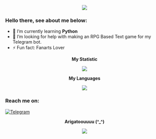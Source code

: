 <p align="center">
  <img src="https://pa1.narvii.com/6099/bc1c421959650c2038fdf789dc93c1faf2fbedf2_hq.gif">
</p>

### Hello there, see about me below:

- 🌱 I’m currently learning **Python**<br>
- 🤔 I’m looking for help with making an RPG Based Text game for my Telegram bot.<br>
- ⚡ Fun fact: Fanarts Lover

<p align="center">
  <b>My Statistic</b>
</p>
<p align="center">
  <img src="https://github-readme-stats.vercel.app/api?username=rushkii&show_icons=true&theme=tokyonight"><br>
</p>

<p align="center">
  <b>My Languages</b>
</p>
<p align="center">
  <img src="https://github-readme-stats.vercel.app/api/top-langs/?username=rushkii&layout=compact&theme=nightowl">
</p>

### Reach me on:
<a href="https://t.me/nekoha" target="_blank"><img src="https://img.shields.io/badge/Telegram-3f5ed8.svg?&?style=social&logo=telegram&color=blue" alt="Telegram"></a>

<p align="center"><b>Arigatoouuuu (^_^)</b></p>

<p align="center">
  <img src="https://64.media.tumblr.com/59fecf45d53e0262082dfae131ad71aa/tumblr_mk8tt6RUkA1rvrw2eo1_r1_400.gif">
</p>
